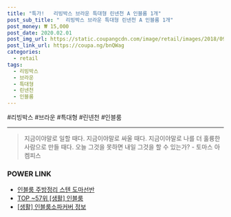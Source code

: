 ```yaml
--- 
title: "특가!   리빙박스 브라운 특대형 린넨천 A 인블룸 1개" 
post_sub_title: "  리빙박스 브라운 특대형 린넨천 A 인블룸 1개" 
post_money: ₩ 15,000 
post_date: 2020.02.01 
post_img_url: https://static.coupangcdn.com/image/retail/images/2018/09/20/20/1/67afb74f-78bd-49a7-82ec-ba7fcb38c7da.jpg 
post_link_url: https://coupa.ng/bnQWag 
categories: 
  - retail 
tags: 
  - 리빙박스 
  - 브라운 
  - 특대형 
  - 린넨천 
  - 인블룸 
--- 
```

  #리빙박스 #브라운 #특대형 #린넨천 #인블룸 
<hr> 

> 지금이야말로 일할 때다. 지금이야말로 싸울 때다. 지금이야말로 나를 더 훌륭한 사람으로 만들 때다. 오늘 그것을 못하면 내일 그것을 할 수 있는가? - 토마스 아켐피스 


### POWER LINK

* <a href="https://blog.naver.com/fasyy4321/221792252341" target="_blank">인블룸 주방정리 스텐 도마선반</a>
* <a href="https://blog.naver.com/an0733/221792080050" target="_blank"> TOP ~57위 [생활] 인블룸</a>
* <a href="https://blog.naver.com/fasyy4321/221764223413" target="_blank"> [생활] 인블룸소파커버 정보 </a>
